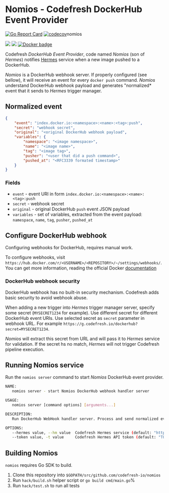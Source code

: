 # Nomios - Codefresh DockerHub Event Provider

 [![Go Report Card](https://goreportcard.com/badge/github.com/codefresh-io/nomios)](https://goreportcard.com/report/github.com/codefresh-io/nomios) [![codecov](https://codecov.io/gh/codefresh-io/nomios/branch/master/graph/badge.svg)](https://codecov.io/gh/codefresh-io/)nomios

[![](https://images.microbadger.com/badges/image/codefresh/nomios.svg)](http://microbadger.com/images/codefresh/nomios) [![](https://images.microbadger.com/badges/commit/codefresh/nomios.svg)](https://microbadger.com/images/codefresh/nomios) [![Docker badge](https://img.shields.io/docker/pulls/codefresh/nomios.svg)](https://hub.docker.com/r/codefresh/nomios/)

Codefresh *DockerHub Event Provider*, code named *Nomios* (son of *Hermes*) notifies [Hermes](https://github.com/codefresh-io/hermes) service when a new image pushed to a DockerHub.

*Nomios* is a DockerHub webhook server. If properly configured (see bellow), it will receive an event for every `docker push` command. *Nomios* understand DockerHub webhook payload and generates "normalized* event that it sends to *Hermes* trigger manager.

## Normalized event

```json
{
    "event": "index.docker.io:<namespace>:<name>:<tag>:push",
    "secret": "webhook secret",
    "original": "<original DockerHub webhook payload",
    "variables": {
        "namespace": "<image namespace>",
        "name": "<image name>",
        "tag": "<image tag>",
        "pusher": "<user that did a push command>",
        "pushed_at": "<RFC3339 formated timestamp>"
    }
}
```

### Fields

- `event` - event URI in form `index.docker.io:<namespace>:<name>:<tag>:push`
- `secret` - webhook secret
- `original` - original DockerHub `push` event JSON payload
- `variables` - set of variables, extracted from the event payload: `namespace`, `name`, `tag`, `pusher`, `pushed_at`

## Configure DockerHub webhook

Configuring webhooks for DockerHub, requires manual work.

To configure webhooks, visit `https://hub.docker.com/r/<USERNAME>/<REPOSITORY>/~/settings/webhooks/`.
You can get more information, reading the official Docker [documentation](https://docs.docker.com/docker-hub/webhooks/)

### DockerHub webhook security

DockerHub webhook has no built-in security mechanism. Codefresh adds basic security to avoid webhook abuse.

When adding a new trigger into *Hermes* trigger manager server, specify some secret (`MYSECRET1234` for example). Use different secret for different DockerHub event URIs. Use selected secret as `secret` parameter in webhook URL. For example `https://g.codefresh.io/dockerhub?secret=MYSECRET1234`.

*Nomios* will extract this secret from URL and will pass it to *Hermes* service for validation. If the secret hs no match, *Hermes* will not trigger Codefresh pipeline execution.

## Running Nomios service

Run the `nomios server` command to start *Nomios* DockerHub event provider.

```sh
NAME:
   nomios server - start Nomios DockerHub webhook handler server

USAGE:
   nomios server [command options] [arguments...]

DESCRIPTION:
   Run DockerHub WebHook handler server. Process and send normalized event payload to the Codefresh Hermes trigger manager service to invoke associated Codefresh pipelines.

OPTIONS:
   --hermes value, --hm value  Codefresh Hermes service (default: "http://hermes/") [$HERMES_SERVICE]
   --token value, -t value     Codefresh Hermes API token (default: "TOKEN") [$HERMES_TOKEN]
```

## Building Nomios

`nomios` requires Go SDK to build.

1. Clone this repository into `$GOPATH/src/github.com/codefresh-io/nomios`
1. Run `hack/build.sh` helper script or `go build cmd/main.go`%
1. Run `hack/test.sh` to run all tests